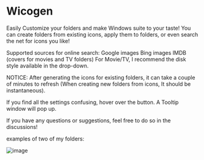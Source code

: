# Wicogen
Easily Customize your folders and make Windows suite to your taste!
You can create folders from existing icons, apply them to folders, or even search the net for icons you like!

Supported sources for online search: 
Google images 
Bing images
IMDB (covers for movies and TV folders)
For Movie/TV, I recommend the disk style available in the drop-down.

NOTICE:
After generating the icons for existing folders, it can take a couple of minutes to refresh (When creating new folders from icons, It should be instantaneous).

If you find all the settings confusing, hover over the button. 
A Tooltip window will pop up.

If you have any questions or suggestions, feel free to do so in the discussions!

examples of two of my folders:

![image](https://github.com/idanach/Wicogen-windows-icon-generator/assets/142310044/85f6709d-1670-4a3d-a2bd-fd9b9cd00f98)
